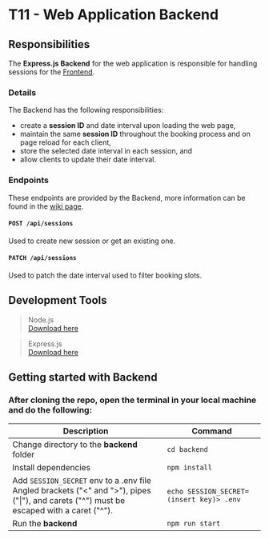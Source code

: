 # T11 - Web Application Backend

## Responsibilities

The **Express.js Backend** for the web application is responsible for handling sessions
for the [Frontend](../frontend/README.md).

### Details

The Backend has the following responsibilities:

- create a **session ID** and date interval upon loading the web page,
- maintain the same **session ID** throughout the booking process and on page reload for each client,
- store the selected date interval in each session, and
- allow clients to update their date interval.

### Endpoints

These endpoints are provided by the Backend, more information can be found in the
[wiki page](https://git.chalmers.se/courses/dit355/dit356-2022/t-11/t11-web-application/-/wikis/Express-Backend#api-endpoints).

#### `POST /api/sessions`

Used to create new session or get an existing one.

#### `PATCH /api/sessions`

Used to patch the date interval used to filter booking slots.

## Development Tools

> Node.js <br> [Download here](https://nodejs.org/en/)

> Express.js <br> [Download here](https://expressjs.com/)


## Getting started with Backend

### After cloning the repo, open the terminal in your local machine and do the following:

| Description                                                                                                                                       | Command                                  |
|---------------------------------------------------------------------------------------------------------------------------------------------------|------------------------------------------|
| Change directory to the **backend** folder                                                                                                        | `cd backend`                             |
| Install dependencies                                                                                                                              | `npm install`                            |
| Add `SESSION_SECRET` env to a .env file<br/>Angled brackets ("<" and ">"), pipes ("&#124;"), and carets ("^") must be escaped with a caret ("^"). | `echo SESSION_SECRET=(insert key)> .env` |
| Run the **backend**                                                                                                                               | `npm run start`                          |

